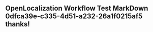 <properties
ms.topic="hero-topic"
ms.test1="hero-topic"
ms.test2="test"/>

## OpenLocalization Workflow Test MarkDown 0dfca39e-c335-4d51-a232-26a1f0215af5 thanks!
